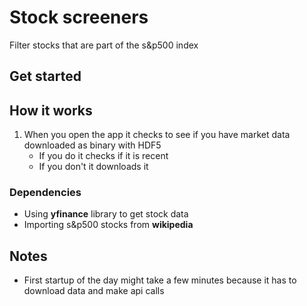 # Stock screeners
Filter stocks that are part of the s&p500 index

## Get started

## How it works
1) When you open the app it checks to see if you have market data downloaded as binary with HDF5
    - If you do it checks if it is recent
    - If you don't it downloads it

### Dependencies
- Using **yfinance** library to get stock data
- Importing s&p500 stocks from **wikipedia**

## Notes
- First startup of the day might take a few minutes because it has to download data and make api calls
